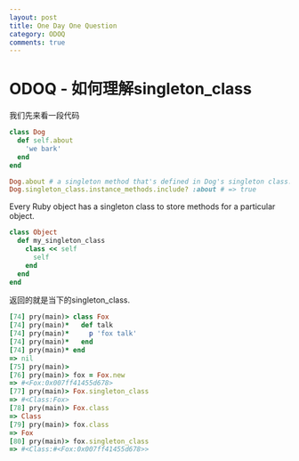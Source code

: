 ```yaml
---
layout: post
title: One Day One Question
category: ODOQ
comments: true
---
```



# ODOQ - 如何理解singleton_class

我们先来看一段代码

~~~rb
class Dog
  def self.about
    'we bark'
  end
end

Dog.about # a singleton method that's defined in Dog's singleton class:
Dog.singleton_class.instance_methods.include? :about # => true
~~~

Every Ruby object has a singleton class to store methods for a particular object.

~~~rb
class Object
  def my_singleton_class
    class << self
      self
    end
  end
end
~~~

返回的就是当下的singleton_class.

~~~rb
[74] pry(main)> class Fox
[74] pry(main)*   def talk
[74] pry(main)*     p 'fox talk'
[74] pry(main)*   end
[74] pry(main)* end
=> nil
[75] pry(main)>
[76] pry(main)> fox = Fox.new
=> #<Fox:0x007ff41455d678>
[77] pry(main)> Fox.singleton_class
=> #<Class:Fox>
[78] pry(main)> Fox.class
=> Class
[79] pry(main)> fox.class
=> Fox
[80] pry(main)> fox.singleton_class
=> #<Class:#<Fox:0x007ff41455d678>>
~~~
